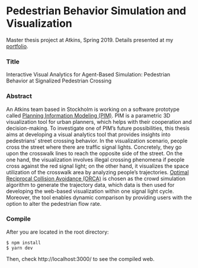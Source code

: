 # Pedestrian Behavior Simulation and Visualization
Master thesis project at Atkins, Spring 2019. Details presented at my [portfolio](https://jessiezheng.world/project_thesis.html).

### Title
Interactive Visual Analytics for Agent-Based Simulation: Pedestrian Behavior at Signalized Pedestrian Crossing

### Abstract
An Atkins team based in Stockholm is working on a software prototype called [Planning Information Modeling (PIM)](http://pim.atkinsglobal.com/). PIM is a parametric 3D visualization tool for urban planners, which helps with their cooperation and decision-making. To investigate one of PIM’s future possibilities, this thesis aims at developing a visual analytics tool that provides insights into pedestrians’ street crossing behavior. In the visualization scenario, people cross the street where there are traffic signal lights. Concretely, they go upon the crosswalk lines to reach the opposite side of the street. On the one hand, the visualization involves illegal crossing phenomena if people cross against the red signal light; on the other hand, it visualizes the space utilization of the crosswalk area by analyzing people’s trajectories. [Optimal Reciprocal Collision Avoidance (ORCA)](http://gamma.cs.unc.edu/RVO2/) is chosen as the crowd simulation algorithm to generate the trajectory data, which data is then used for developing the web-based visualization within one signal light cycle. Moreover, the tool enables dynamic comparison by providing users with the option to alter the pedestrian flow rate.

### Compile
After you are located in the root directory:
```shell
$ npm install
$ yarn dev
```
Then, check http://localhost:3000/ to see the compiled web.